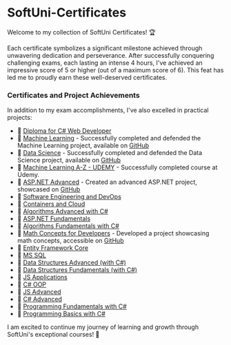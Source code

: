 # SoftUni-Certificates

Welcome to my collection of SoftUni Certificates! 🏆

Each certificate symbolizes a significant milestone achieved through unwavering dedication and perseverance. After successfully conquering challenging exams, each lasting an intense 4 hours, I've achieved an impressive score of 5 or higher (out of a maximum score of 6). This feat has led me to proudly earn these well-deserved certificates.

### Certificates and Project Achievements

In addition to my exam accomplishments, I've also excelled in practical projects:

- 📜 [Diploma for C# Web Developer](Diploma%20for%20C%23%20Web%20Developer.pdf)
- 📜 [Machine Learning](Machine%Learning%-%September%2023%-%Certificate.pdf) - Successfully completed and defended the Machine Learning project, available on [GitHub](https://github.com/baal98/Medical-Costs-Project)
- 📜 [Data Science](Data%20Science%20-%20June%202023%20-%20Certificate.pdf) - Successfully completed and defended the Data Science project, available on [GitHub](https://github.com/baal98/Image-Classification-with-CIFAR-10-and-Fashion-MNIST)
- 📜 [Machine Learning A-Z - UDEMY](Machine%20Learning%20A-Z%20-%20UDEMY.pdf) - Successfully completed course at Udemy.
- 📜 [ASP.NET Advanced](ASP.NET%20Advanced%20-%20June%202023%20-%20Certificate.pdf) - Created an advanced ASP.NET project, showcased on [GitHub](https://github.com/baal98/Car-Designer)
- 📜 [Software Engineering and DevOps](Software%20Engineering%20and%20DevOps%20-%20Octobe%202023%20-%20Certificate.pdf)
- 📜 [Containers and Cloud](Containers%20and%20Cloud%20-%20September%202023%20-%20Certificate.pdf)
- 📜 [Algorithms Advanced with C#](Algorithms%20Advanced%20with%20C%23%20-%20July%202023%20-%20Certificate.pdf)
- 📜 [ASP.NET Fundamentals](ASP.NET%20Fundamentals%20-%20May%202023%20-%20Certificate.pdf)
- 📜 [Algorithms Fundamentals with C#](Algorithms%20Fundamentals%20with%20C%23%20-%20May%202023%20-%20Certificate.pdf)
- 📜 [Math Concepts for Developers](Math%20Concepts%20for%20Developers%20-%20March%202023%20-%20Certificate.pdf) - Developed a project showcasing math concepts, accessible on [GitHub](https://github.com/baal98/Perlin-Noise--Mathematical-Exploration)
- 📜 [Entity Framework Core](Entity%20Framework%20Core%20-%20February%202023%20-%20Certificate.pdf)
- 📜 [MS SQL](MS%20SQL%20-%20January%202023%20-%20Certificate.pdf)
- 📜 [Data Structures Advanced (with C#)](Data%20Structures%20Advanced%20(with%20C%23)%20-%20December%202022%20-%20Certificate.pdf)
- 📜 [Data Structures Fundamentals (with C#)](Data%20Structures%20Fundamentals%20(with%20C%23)%20-%20November%202022%20-%20Certificate.pdf)
- 📜 [JS Applications](JS%20Applications%20-%20October%202022%20-%20Certificate.pdf)
- 📜 [C# OOP](C%23%20OOP%20-%20October%202022%20-%20Certificate.pdf)
- 📜 [JS Advanced](JS%20Advanced%20-%20September%202022%20-%20Certificate.pdf)
- 📜 [C# Advanced](C%23%20Advanced%20-%20September%202022%20-%20Certificate.pdf)
- 📜 [Programming Fundamentals with C#](Programming%20Fundamentals%20with%20C%23%20-%20January%202022%20-%20Certificate.pdf)
- 📜 [Programming Basics with C#](Programming%20Basics%20-%20October%202021%20-%20Certificate.pdf)

I am excited to continue my journey of learning and growth through SoftUni's exceptional courses! 🚀
